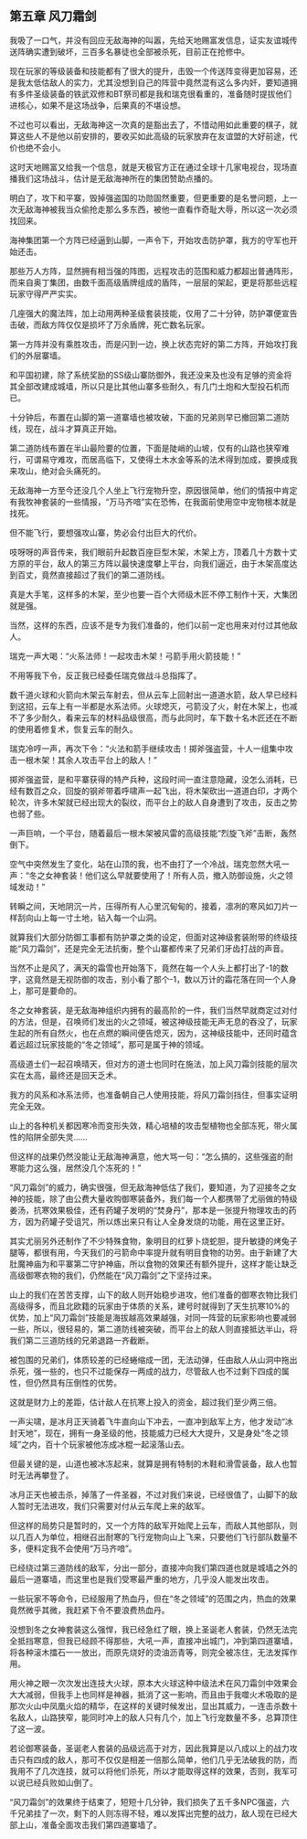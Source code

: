 ## 第五章 风刀霜剑

我吸了一口气，并没有回应无敌海神的叫嚣，先给天地赐富发信息，证实友谊城传送阵确实遭到破坏，三百多名暴徒也全部被杀死，目前正在抢修中。

现在玩家的等级装备和技能都有了很大的提升，击毁一个传送阵变得更加容易，还是我太低估敌人的实力，尤其没想到自己的阵营中竟然混有这么多内奸，要知道拥有多件圣级装备的铁武双修和BT祭司都是我和瑞克很看重的，准备随时提拔他们进核心，如果不是这场战争，后果真的不堪设想。

不过也可以看出，无敌海神这一次真的是豁出去了，不惜动用如此重要的棋子，就算这些人不是他以前安排的，要收买如此高级的玩家放弃在友谊盟的大好前途，代价也绝不会小。

这时天地赐富又给我一个信息，就是天极官方正在通过全球十几家电视台，现场直播我们这场战斗，估计是无敌海神所在的集团赞助点播的。

明白了，攻下和平寨，毁掉强盗国的功勋固然重要，但更重要的是名誉问题，上一次无敌海神被我当众偷抢走那么多东西，被他一直看作奇耻大辱，所以这一次必须找回来。

海神集团第一个方阵已经逼到山脚，一声令下，开始攻击防护罩，我方的守军也开始还击。

那些万人方阵，显然拥有相当强的阵图，远程攻击的范围和威力都超出普通阵形，而来自奥丁集团，由数千面高级盾牌组成的盾阵，一层层的架起，更是将那些远程玩家守得严严实实。

几座强大的魔法阵，加上动用两种圣级套装技能，仅用了二十分钟，防护罩便宣告击破，而敌方阵仅仅是损坏了万余盾牌，死亡数名玩家。

第一方阵并没有乘胜攻击，而是闪到一边，换上状态完好的第二方阵，开始攻打我们的外层寨墙。

和平国初建，除了系统奖励的SS级山寨防御外，我还没来及也没有足够的资金将其全部改建成城墙，所以只是比其他山寨多些耐久，有几门土炮和大型投石机而已。

十分钟后，布置在山脚的第一道寨墙也被攻破，下面的兄弟则早已撤回第二道防线，现在，战斗才算真正开始。

第二道防线布置在半山最险要的位置，下面是陡峭的山坡，仅有的山路也狭窄难行，可谓易守难攻，而居高临下，又使得土木水金等系的法术得到加成，要换成我来攻山，绝对会头痛死的。

无敌海神一方至今还没几个人坐上飞行宠物升空，原因很简单，他们的情报中肯定有我牧神套装的一些情报，“万马齐喑”实在恐怖，在我面前使用空中宠物根本就是找死。

但不能飞行，要想强攻山寨，势必会付出巨大的代价。

吱呀呀的声音传来，我们眼前升起数百座巨型木架，木架上方，顶着几十方数十丈方原的平台，敌人的第三方阵以最快速度攀上平台，向我们逼近，由于木架高度达到百丈，竟然直接超过了我们的第二道防线。

真是大手笔，这样多的木架，至少也要一百个大师级木匠不停工制作十天，大集团就是强。

当然，这样的东西，应该不是专为我们准备的，他们以前一定也用来对付过其他敌人。

瑞克一声大喝：“火系法师！一起攻击木架！弓箭手用火箭技能！”

不用等我下令，反正我已经委任瑞克做战斗总指挥了。

数千道火球和火箭向木架云车射去，但从云车上回射出一道道水箭，敌人早已经料到这招，云车上有一半都是水系法师。火球熄灭，弓箭没了火，射在木架上，也减不了多少耐久，看来云车的材料品级很高，而与此同时，车下数十名木匠还在不断的使用着修复术，恢复云车的耐久。

瑞克冷哼一声，再次下令：“火法和箭手继续攻击！掷斧强盗营，十人一组集中攻击一根木架！其余人攻击平台上的敌人！”

掷斧强盗营，是和平寨获得的特产兵种，这段时间一直注意隐藏，没怎么消耗，已经有数百之众，回旋的钢斧带着呼啸声一起飞出，将木架砍出一道道白印，才两个轮次，许多木架就已经出现大的裂纹，而平台上的敌人自身遭到了攻击，反击之势也弱了些。

一声巨响，一个平台，随着最后一根木架被风雷的高级技能“烈旋飞斧”击断，轰然倒下。

空气中突然发生了变化，站在山顶的我，也不由打了一个冷战，瑞克忽然大吼一声：“冬之女神套装！他们这么早就要使用了！所有人员，撤入防御设施，火之领域发动！”

转瞬之间，天地阴沉一片，压得所有人心里沉甸甸的，接着，凛冽的寒风如刀片一样刮向山上每一寸土地，钻入每一个山洞。

就算我们大部分防御工事都有防护罩之类的设定，但面对这神级套装附带的终级技能“风刀霜剑”，还是完全无法抗衡，整个山寨都传来了兄弟们牙齿打战的声音。

当然不止是风了，满天的霜雪也开始落下，竟然在每一个人头上都打出了-1的数字，这竟然是无视防御的攻击，别小看了那个-1，数以万计的霜花落在同一个人身上，那可是要命的。

冬之女神套装，是无敌海神组织内拥有的最高阶的一件，我们当然早就商定过对付的方法，但是，召唤师们发出的火之领域，被这神级技能无声无息的吞没了，玩家生起的所有自然火，也在点燃的瞬间便告熄灭，因为，这神级技能中，还同时蕴含着远超过玩家技能的“冬之领域”，那可是属于神的领域。

高级道士们一起召唤晴天，但对方的道士也同时在施法，加上风刀霜剑技能的层次实在太高，最终还是回天乏术。

我方的风系和冰系法师，也准备朝自己人使用技能，将风刀霜剑挡住，但事实证明完全无效。

山上的各种机关都因寒冷而变形失效，精心培植的攻击型植物也全部冻死，带火属性的陷阱全部失灵……

但这样的战果仍然没能让无敌海神满意，他大骂一句：“怎么搞的，这些强盗的耐寒能力这么强，居然没几个冻死的！”

“风刀霜剑”的威力，确实很强，但无敌海神低估了我们，要知道，为了迎接冬之女神的技能，除了由公费大量收购御寒装备外，我们每一个人都携带了尤丽做的特级姜汤，抗寒效果极佳，还有药罐子发明的“焚身丹”，那本是一张提升物理攻击的药方，因为药罐子受诅咒，所以炼出来只有让人全身发烧的功能，用在这里正好。

其实尤丽另外还制作了不少特殊食物，象明目的红萝卜烧蛇胆，提升敏捷的烤兔子腿等，都很有用，今天我们的弓箭命中率提升就有明目食物的功劳。由于新建了大肚魔神庙为和平寨第二守护神庙，所以食物的效果还有额外提升，这样才能让缺乏高级御寒衣物的我们，仍然能在“风刀霜剑”之下坚持过来。

山上的我们在苦苦支撑，山下的敌人则开始稳步进攻，他们准备的御寒衣物比我们高级得多，而且北欧籍的玩家由于体质的关系，建号时就得到了天生抗寒10%的优势，加上“风刀霜剑”技能是海拔越高效果越强，对同一阵营的玩家影响也要减弱一些，所以，很轻易的，第二道防线被突破，而平台上的敌人则直接抵达半山，将我们第二三道防线的兄弟退路一齐截断。

被包围的兄弟们，体质较差的已经蜷缩成一团，无法动弹，任由敌人从山洞中拖出杀死，强一些的，也只不过能保存一两成的战力，尽管敌人也不过剩下四成的属性，但仍然具有压倒性的优势。

这就是财力上的差距，估计敌人在抗寒上投入的资金，超过我们至少两三倍。

一声尖啸，是冰月正天骑着飞牛直向山下冲去，一直冲到敌军上方，他才发动“冰封天地”，现在，拥有一身圣级的他，技能威力已经大大提升，又是身处“冬之领域”之内，百十个玩家被他冻成冰棍一起滚落山去。

但最关键的是，山道也被冰冻起来，就算是拥有特制的木鞋和滑雪装备，敌人也暂时无法再攀登了。

冰月正天也被击杀，掉落了一件圣器，不过对我们来说，已经很值了，山脚下的敌人暂时无法进攻，我们只需要对付从云车爬上来的敌军。

但这样的局势只是暂时的，又一个方阵的敌军开始爬上云车，而敌人其他部队，则以几百人为单位，相继召出耐寒的飞行宠物向山上飞来，只要他们飞行部队数量不多，便料定我不会使用“万马齐喑”。

已经绕过第三道防线的敌军，分出一部分，直接冲向我们第四道也就是城墙之外的最后一道寨墙，而这里也是我们受寒最严重的地方，几乎没人能发出攻击。

一些玩家不等命令，已经服用了热血丹，但在“冬之领域”的范围之内，热血的效果竟然微乎其微，我赶紧下令不要浪费热血丹。

没想到冬之女神套装这么强悍，我已经急红了眼，换上圣诞老人套装，仍然无法完全抵挡寒意，但我已经顾不得那些，大吼一声，直接冲出城门，冲到第四道寨墙，将各种滚木擂石一一放出，而原先烧好的烫油沥青等，则完全被冻住，无法发挥作用。

用火神之眼一次次发出连技大火球，原本大火球这种中级法术在风刀霜剑中效果会大大减弱，但我手上也同样是神器，抵消了这一影响，而且由于我噬火术吸取的是那次火山中凤凰火焰的精华，在这样的关键时候发出，显出其威力，一连击杀数十名敌人，山路狭窄，能同时冲上的敌人只有几个，加上飞行宠数量不多，总算顶住了这一波。

若论御寒装备，圣诞老人套装的品级远高于对方，因此我算是以八成以上的战力攻击只有四成的敌人，那可不仅仅是相差一倍那么简单，他们几乎无法破我的防，而我用不了几次连技，就可以将他们杀死，所以才能取得这样的效果，否则，我军可以说已经兵败如山倒了。

“风刀霜剑”的效果终于结束了，短短十几分钟，我们损失了五千多NPC强盗，六千兄弟挂了一次，剩下的人则冻得不轻，难以发挥出完整的战力，敌人现在已经大部上山，准备全面攻击我们第四道寨墙了。

